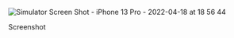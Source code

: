 
![Simulator Screen Shot - iPhone 13 Pro - 2022-04-18 at 18 56 44](https://user-images.githubusercontent.com/36397876/163906395-529e300f-6306-4686-9052-ff8794dc5a0a.png)


Screenshot











